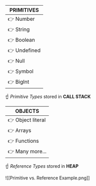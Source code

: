 
| **PRIMITIVES** |
| -------------- |
| 👉 Number      |
| 👉 String      |
| 👉 Boolean     |
| 👉 Undefined   |
| 👉 Null        |
| 👉 Symbol      |
| 👉 BigInt      |
☝️ *Primitive Types* stored in **CALL STACK**

| **OBJECTS**       |
| ----------------- |
| 👉 Object literal |
| 👉 Arrays         |
| 👉 Functions      |
| 👉 Many more...   |
☝️ *Reference Types* stored in **HEAP**

![[Primitive vs. Reference Example.png]]